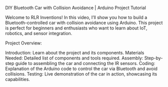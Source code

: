 DIY Bluetooth Car with Collision Avoidance | Arduino Project Tutorial

Welcome to RLR Inventions! In this video, I’ll show you how to build a Bluetooth-controlled car with collision avoidance using Arduino. This project is perfect for beginners and enthusiasts who want to learn about IoT, robotics, and sensor integration.

Project Overview:

Introduction: Learn about the project and its components.
Materials Needed: Detailed list of components and tools required.
Assembly: Step-by-step guide to assembling the car and connecting the IR sensors.
Coding: Explanation of the Arduino code to control the car via Bluetooth and avoid collisions.
Testing: Live demonstration of the car in action, showcasing its capabilities.
